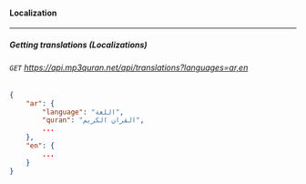 #### Localization
-------------------------

##### Getting translations (Localizations)

###### `GET` https://api.mp3quran.net/api/translations?languages=ar,en

```json
{
	"ar": {
		"language": "اللغة",
		"quran": "القران الكريم",
		...
	},
	"en": { 
		... 
	}
}
```